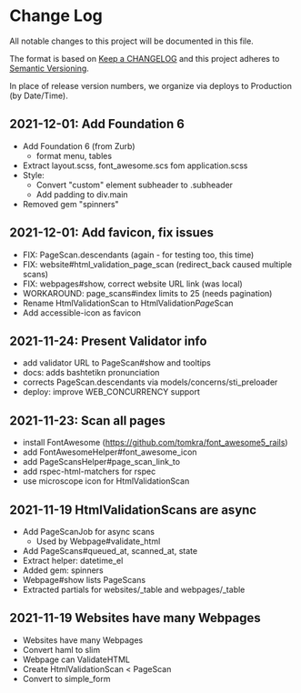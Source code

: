 # Change Log

All notable changes to this project will be documented in this file.

The format is based on [Keep a CHANGELOG](http://keepachangelog.com/)
and this project adheres to [Semantic Versioning](http://semver.org/).

In place of release version numbers, we organize via deploys to Production (by Date/Time).

## 2021-12-01: Add Foundation 6

- Add Foundation 6 (from Zurb)
  - format menu, tables
- Extract layout.scss, font_awesome.scs fom application.scss
- Style:
  - Convert "custom" element subheader to .subheader
  - Add padding to div.main
- Removed gem "spinners"

## 2021-12-01: Add favicon, fix issues

- FIX: PageScan.descendants (again - for testing too, this time)
- FIX: website#html_validation_page_scan (redirect_back caused multiple scans)
- FIX: webpages#show, correct website URL link (was local)
- WORKAROUND: page_scans#index limits to 25 (needs pagination)
- Rename HtmlValidationScan to HtmlValidation*Page*Scan
- Add accessible-icon as favicon

## 2021-11-24: Present Validator info

- add validator URL to PageScan#show and tooltips
- docs: adds bashtetikn pronunciation
- corrects PageScan.descendants via models/concerns/sti_preloader
- deploy: improve WEB_CONCURRENCY support

## 2021-11-23: Scan all pages

- install FontAwesome (https://github.com/tomkra/font_awesome5_rails)
- add FontAwesomeHelper#font_awesome_icon
- add PageScansHelper#page_scan_link_to
- add rspec-html-matchers for rspec
- use microscope icon for HtmlValidationScan

## 2021-11-19 HtmlValidationScans are async

- Add PageScanJob for async scans
  - Used by Webpage#validate_html
- Add PageScans#queued_at, scanned_at, state
- Extract helper: datetime_el
- Added gem: spinners
- Webpage#show lists PageScans
- Extracted partials for websites/_table and webpages/_table

## 2021-11-19 Websites have many Webpages

- Websites have many Webpages
- Convert haml to slim
- Webpage can ValidateHTML
- Create HtmlValidationScan < PageScan
- Convert to simple_form
